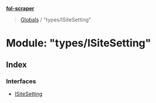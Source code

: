 **[fol-scraper](../README.md)**

> [Globals](../globals.md) / "types/ISiteSetting"

# Module: "types/ISiteSetting"

## Index

### Interfaces

* [ISiteSetting](../interfaces/_types_isitesetting_.isitesetting.md)
